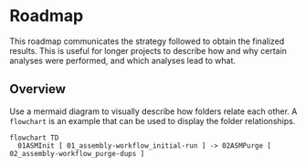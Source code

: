 # Roadmap

This roadmap communicates the strategy followed to obtain the finalized results.
This is useful for longer projects to describe how and why certain analyses
were performed, and which analyses lead to what.

## Overview

Use a mermaid diagram to visually describe how folders relate each other.
A `flowchart` is an example that can be used to display the
folder relationships.

```mermaid
flowchart TD
  01ASMInit [ 01_assembly-workflow_initial-run ] -> 02ASMPurge [ 02_assembly-workflow_purge-dups ]
```

